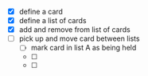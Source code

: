 - [x] define a card
- [x] define a list of cards
- [x] add and remove from list of cards 
- [ ] pick up and move card between lists
  - [ ] mark card in list A as being held
  - [ ] 
  - [ ] 